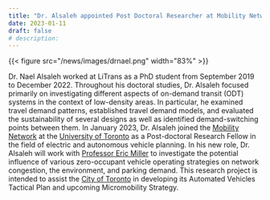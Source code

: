 ```yaml
---
title: "Dr. Alsaleh appointed Post Doctoral Researcher at Mobility Network, U. of T."
date: 2023-01-11
draft: false
# description:
---
```

{{< figure src="/news/images/drnael.png" width="83%" >}}


<!--more-->

Dr. Nael Alsaleh worked at LiTrans as a PhD student from September 2019 to December 2022. Throughout his doctoral studies, Dr. Alsaleh focused primarily on investigating different aspects of on-demand transit (ODT) systems in the context of low-density areas. In particular, he examined travel demand patterns, established travel demand models, and evaluated the sustainability of several designs as well as identified demand-switching points between them. In January 2023, Dr. Alsaleh joined the [Mobility Network](https://www.mobilitynetwork.utoronto.ca/) at the [University of Toronto](https://www.utoronto.ca/) as a Post-doctoral Research Fellow in the field of electric and autonomous vehicle planning. In his new role, Dr. Alsaleh will work with [Professor Eric Miller](https://civmin.utoronto.ca/home/about-us/directory/professors/eric-miller/) to investigate the potential influence of various zero-occupant vehicle operating strategies on network congestion, the environment, and parking demand. This research project is intended to assist the [City of Toronto](https://www.toronto.ca/) in developing its Automated Vehicles Tactical Plan and upcoming Micromobility Strategy.
